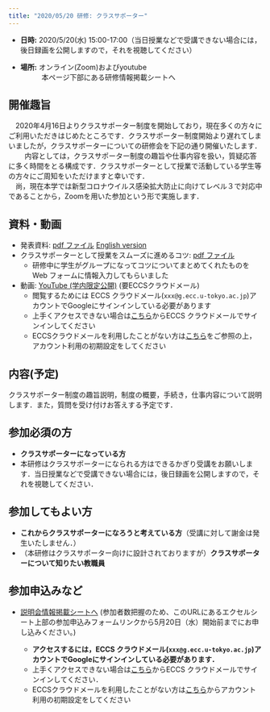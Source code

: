 ```yaml
---
title: "2020/05/20 研修: クラスサポーター"
---
```


* **日時:** 2020/5/20(水) 15:00-17:00（当日授業などで受講できない場合には，後日録画を公開しますので，それを視聴してください）

* **場所:** オンライン(Zoom)およびyoutube  <br>
　　　本ページ下部にある研修情報掲載シートへ

## 開催趣旨

　2020年4月16日よりクラスサポーター制度を開始しており，現在多くの方々にご利用いただきはじめたところです．クラスサポーター制度開始より遅れてしまいましたが，クラスサポーターについての研修会を下記の通り開催いたします．<br>　
　内容としては，クラスサポーター制度の趣旨や仕事内容を扱い，質疑応答に多く時間をとる構成です．クラスサポーターとして授業で活動している学生等の方々にご周知をいただけますと幸いです．<br>
　尚，現在本学では新型コロナウイルス感染拡大防止に向けてレベル３で対応中であることから，Zoomを用いた参加という形で実施します．

## 資料・動画
* 発表資料: [pdf ファイル](slides.pdf) [English version](slides_en.pdf)   
* クラスサポーターとして授業をスムーズに進めるコツ: [pdf ファイル](web_form_raw.pdf)
  * 研修中に学生がグループになってコツについてまとめてくれたものを Web フォームに情報入力してもらいました
* 動画: [YouTube (学内限定公開)](https://sites.google.com/g.ecc.u-tokyo.ac.jp/utelecon-movies/events/2020-05-20) (要ECCSクラウドメール)
  * 閲覧するためには ECCS クラウドメール(`xxx@g.ecc.u-tokyo.ac.jp`)アカウントでGoogleにサインインしている必要があります
  * 上手くアクセスできない場合は[こちら](https://mail.google.com/a/g.ecc.u-tokyo.ac.jp)からECCS クラウドメールでサインインしてください
  * ECCSクラウドメールを利用したことがない方は[こちら](https://hwb.ecc.u-tokyo.ac.jp/wp/literacy/email/initialize/)をご参照の上，アカウント利用の初期設定をしてください

## 内容(予定)

クラスサポーター制度の趣旨説明，制度の概要，手続き，仕事内容について説明します．また，質問を受け付けお答えする予定です．　


## 参加必須の方

* **クラスサポーターになっている方**
* 本研修はクラスサポーターになられる方はできるかぎり受講をお願いします．当日授業などで受講できない場合には，後日録画を公開しますので，それを視聴してください．

## 参加してもよい方
* **これからクラスサポーターになろうと考えている方**（受講に対して謝金は発生いたしません．）
* （本研修はクラスサポーター向けに設計されておりますが）**クラスサポーターについて知りたい教職員**

## 参加申込みなど

* [説明会情報掲載シートへ]( https://tinyurl.com/y7te4k3j ) (参加者数把握のため、このURLにあるエクセルシート上部の参加申込みフォームリンクから5月20日（水）開始前までにお申し込みください。)

  * **アクセスするには，ECCS クラウドメール(`xxx@g.ecc.u-tokyo.ac.jp`)アカウントでGoogleにサインインしている必要があります．**
  * 上手くアクセスできない場合は[こちら](https://mail.google.com/a/g.ecc.u-tokyo.ac.jp)からECCS クラウドメールでサインインしてください．
  * ECCSクラウドメールを利用したことがない方は[こちら](https://hwb.ecc.u-tokyo.ac.jp/wp/literacy/email/initialize/)からアカウント利用の初期設定をしてください
